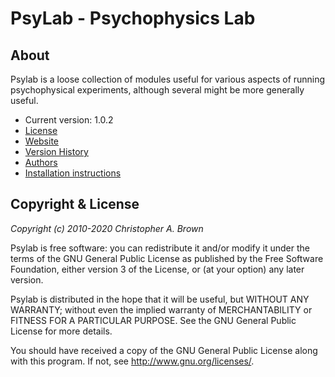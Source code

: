 # PsyLab - Psychophysics Lab

## About

Psylab is a loose collection of modules useful for various aspects of running
psychophysical experiments, although several might be more generally useful.

- Current version: 1.0.2
- [License](COPYING)
- [Website](https://github.com/cbrown1/psylab)
- [Version History](NEWS.md)
- [Authors](AUTHORS.md)
- [Installation instructions](INSTALL.md)

## Copyright & License

*Copyright (c) 2010-2020 Christopher A. Brown*

Psylab is free software: you can redistribute it and/or modify
it under the terms of the GNU General Public License as published by
the Free Software Foundation, either version 3 of the License, or
(at your option) any later version.

Psylab is distributed in the hope that it will be useful,
but WITHOUT ANY WARRANTY; without even the implied warranty of
MERCHANTABILITY or FITNESS FOR A PARTICULAR PURPOSE.  See the
GNU General Public License for more details.

You should have received a copy of the GNU General Public License
along with this program.  If not, see http://www.gnu.org/licenses/.

